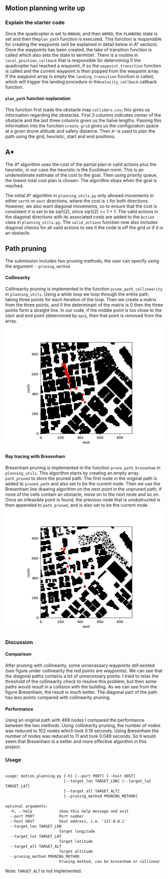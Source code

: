 

## Motion planning write up
### Explain the starter code


Once the quadcopter is set to `MANUAL` and then `ARMED`, the `PLANNING` state is set and then the`plan_path` function is executed. This function is responsible for creating the waypoints (will be explained in detail below in A* section). Once the waypoints has been created, the take of transition function is called which also sets the state to `WAYPOINT`. There is a routine in `local_position_callback` that is responsible for determining if the quadcopter has reached a waypoint, if so the `waypoint_transition` function is called and the current waypoint is then popped from the waypoint array. If the waypoint array is empty the `landing_transition` function is called, which will trigger the landing procedure in the`velocity_callback` callback function. 

#### `plan_path` function explanation

This function first loads the obstacle map `colliders.csv`; this gives us information regarding the obstacles. First 3 columns indicates center of the obstacle and the last three columns gives us the halve lengths. Passing this information into the function `create_grid` gives us the configuration space at a given drone altitude and safety distance. Then `A*` is used to plan the path using the grid, heuristic, start and end positions. 


## A* 

The A* algorithm uses the cost of the partial plan in valid actions plus the heuristic, in our case the heuristic is the Euclidean norm. This is an underestimate estimate of the cost to the goal. Then using priority queue, the lowest total cost plan is chosen. The algorithm stops when the goal is reached.

The initial A* algorithm in `planning_utils.py` only allowed movements in either `north` or `east` directions, where the cost is `1` for both directions. However, we also want diagonal movements, so to ensure that the cost is consistent it is set to be sqrt(2), since sqrt(2) <= 1 + 1. The valid actions in the diagonal directions with its associated costs are added to the `Action` class in `planning_utils.py`. The `valid_actions` function now also includes diagonal checks for all valid actions to see if the node is off the grid or if it is an obstacle. 


## Path pruning

The submission includes two pruning methods, the user can specify using the argument `--pruning_method`.

#### Collinearity
Collinearity pruning is implemented in the function `prune_path_collinearity` in `planning_utils`. Using a while loop we loop through the entire path, taking three points for each iteration of the loop. Then we create a matrix from the three points, and if the determinant of the matrix is 0 then the three points form a straight line. In our code, if the middle point is too close to the start and end point (determined by `eps`), then that point is removed from the array.

![Alt text](figs/after_col_prune.png?)
#### Ray tracing with Bresenham
Bresenham pruning is implemented in the function `prune_path_bresenham` in `planning_utils`. This algorithm starts by creating an empty array `path_pruned` to store the pruned path. The first node in the original path is added to `pruned_path` and also set to be the current node. Then we use the Bresenham line drawing algorithm on the next point in the unpruned path, if none of the cells contain an obstacle, move on to the next node and so on. Once an infeasible point is found, the previous node that is unobstructed is then appended to `path_pruned`, and is also set to be the current node. 

![Alt text](figs/after_bres_prune.png?)

### Discussion 

#### Comparison
After pruning with collinearity, some unnecessary waypoints still existed (see figure under collinearity the red points are waypoints). We can see that the diagonal paths contains a lot of unnecessary points. I tried to relax the threshold of the collinearity check to resolve this problem, but then some paths would result in a collision with the building. 
As we can see from the figure Bresenham, the result is much better. The diagonal part of the path has less points compared with collinearity pruning. 

#### Performance
Using an original path with 469 nodes I compared the performance between the two methods. Using collinearity pruning, the number of nodes was reduced to 102 nodes which took 0.19 seconds. Using Bresenham the number of nodes was reduced to 11 and took 0.049 seconds. So it would seem that Bresenham is a better and more effective algorithm in this project.



### Usage

```

usage: motion_planning.py [-h] [--port PORT] [--host HOST]
                          [--target_lon TARGET_LON] [--target_lat TARGET_LAT]
                          [--target_alt TARGET_ALT]
                          [--pruning_method PRUNING_METHOD]

optional arguments:
  -h, --help            show this help message and exit
  --port PORT           Port number
  --host HOST           host address, i.e. '127.0.0.1'
  --target_lon TARGET_LON
                        Target longitude
  --target_lat TARGET_LAT
                        Target latitude
  --target_alt TARGET_ALT
                        Target altitude
  --pruning_method PRUNING_METHOD
                        Pruning method, can be bresenham or collinear
```

Note: `TARGET_ALT` is not implemented.
